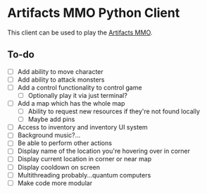 # Artifacts MMO Python Client
This client can be used to play the [Artifacts MMO](https://artifactsmmo.com/).

## To-do
- [ ] Add ability to move character
- [ ] Add ability to attack monsters
- [ ] Add a control functionality to control game
    - [ ] Optionally play it via just terminal?
- [ ] Add a map which has the whole map
    - [ ] Ability to request new resources if they're not found locally
    - [ ] Maybe add pins
- [ ] Access to inventory and inventory UI system
- [ ] Background music?...
- [ ] Be able to perform other actions
- [ ] Display name of the location you're hovering over in corner
- [ ] Display current location in corner or near map
- [ ] Display cooldown on screen
- [ ] Multithreading probably...quantum computers
- [ ] Make code more modular